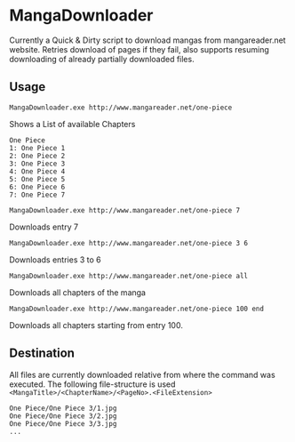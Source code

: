 # MangaDownloader

Currently a Quick & Dirty script to download mangas from mangareader.net website. Retries download
of pages if they fail, also supports resuming downloading of already partially downloaded files.

## Usage

`MangaDownloader.exe http://www.mangareader.net/one-piece`

Shows a List of available Chapters

	One Piece
	1: One Piece 1
	2: One Piece 2
	3: One Piece 3
	4: One Piece 4
	5: One Piece 5
	6: One Piece 6
	7: One Piece 7

`MangaDownloader.exe http://www.mangareader.net/one-piece 7`

Downloads entry 7

`MangaDownloader.exe http://www.mangareader.net/one-piece 3 6`

Downloads entries 3 to 6

`MangaDownloader.exe http://www.mangareader.net/one-piece all`

Downloads all chapters of the manga

`MangaDownloader.exe http://www.mangareader.net/one-piece 100 end`

Downloads all chapters starting from entry 100. 

## Destination

All files are currently downloaded relative from where the command was executed. The following file-structure is used `<MangaTitle>/<ChapterName>/<PageNo>.<FileExtension>`

	One Piece/One Piece 3/1.jpg
	One Piece/One Piece 3/2.jpg
	One Piece/One Piece 3/3.jpg
	...
